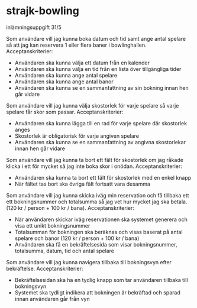 # strajk-bowling

inlämningsuppgift 31/5

Som användare vill jag kunna boka datum och tid samt ange antal spelare så att jag kan reservera 1 eller flera baner i bowlinghallen.
Acceptanskriterier:

- Användaren ska kunna välja ett datum från en kalender
- Användaren ska kunna välja en tid från en lista över tillgängliga tider
- Användaren ska kunna ange antal spelare
- Användaren ska kunna ange antal banor
- Användaren ska kunna se en sammanfattning av sin bokning innan hen går vidare

Som användare vill jag kunna välja skostorlek för varje spelare så varje spelare får skor som passar.
Acceptanskriterier:

- Användaren ska kunna lägga till en rad för varje spelare där skostorlek anges
- Skostorlek är obligatorisk för varje angiven spelare
- Användaren ska kunna se en sammanfattning av angivna skostorlekar innan hen går vidare

Som användare vill jag kunna ta bort ett fält för skostorlek om jag råkade klicka i ett för mycket så jag inte boka skor i onödan.
Acceptanskriterier:

- Användaren ska kunna ta bort ett fält för skostorlek med en enkel knapp
- När fältet tas bort ska övriga fält fortsatt vara desamma

Som användare vill jag kunna skicka iväg min reservation och få tillbaka ett ett bokningsnummer och totalsumma så jag vet hur mycket jag ska betala. (120 kr / person + 100 kr / bana).
Acceptanskriterier:

- När användaren skickar iväg reservationen ska systemet generera och visa ett unikt bokningsnummer
- Totalsumman för bokningen ska beräknas och visas baserat på antal spelare och banor (120 kr / person + 100 kr / bana)
- Användaren ska få en bekräftelsesida som visar bokningsnummer, totalsumma, datum, tid och antal spelare

Som användare vill jag kunna navigera tillbaka till bokningsvyn efter bekräftelse.
Acceptanskriterier:

- Bekräftelsesidan ska ha en tydlig knapp som tar användaren tillbaka till bokningsvyn
- Systemet ska tydligt indikera att bokningen är bekräftad och sparad innan användaren går från vyn
